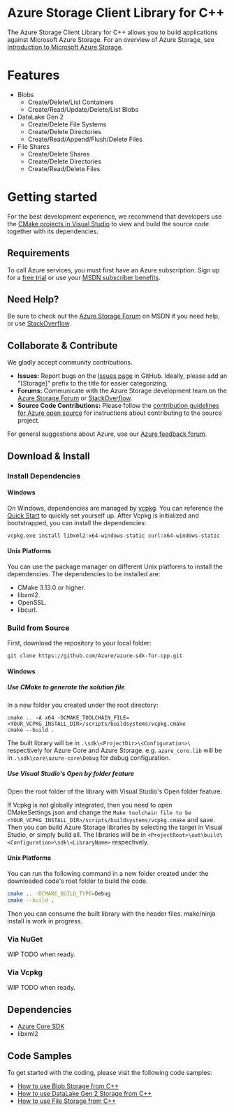 # Azure Storage Client Library for C++

The Azure Storage Client Library for C++ allows you to build applications against Microsoft Azure Storage. For an overview of Azure Storage, see [Introduction to Microsoft Azure Storage](https://docs.microsoft.com/azure/storage/common/storage-introduction).

# Features

- Blobs
    - Create/Delete/List Containers
    - Create/Read/Update/Delete/List Blobs
- DataLake Gen 2
    - Create/Delete File Systems
    - Create/Delete Directories
    - Create/Read/Append/Flush/Delete Files
- File Shares
    - Create/Delete Shares
    - Create/Delete Directories
    - Create/Read/Delete Files

# Getting started

For the best development experience, we recommend that developers use the [CMake projects in Visual Studio](https://docs.microsoft.com/cpp/build/cmake-projects-in-visual-studio?view=vs-2019) to view and build the source code together with its dependencies.

## Requirements

To call Azure services, you must first have an Azure subscription. Sign up for a [free trial](https://azure.microsoft.com/pricing/free-trial/) or use your [MSDN subscriber benefits](https://azure.microsoft.com/pricing/member-offers/msdn-benefits-details/).

## Need Help?

Be sure to check out the [Azure Storage Forum](https://social.msdn.microsoft.com/Forums/azure/home?forum=windowsazuredata) on MSDN if you need help, or use [StackOverflow](https://stackoverflow.com/questions/tagged/azure).

## Collaborate & Contribute

We gladly accept community contributions.

- **Issues:** Report bugs on the [Issues page](https://github.com/Azure/azure-sdk-for-cpp/issues) in GitHub. Ideally, please add an "[Storage]" prefix to the title for easier categorizing.
- **Forums:** Communicate with the Azure Storage development team on the [Azure Storage Forum](https://social.msdn.microsoft.com/Forums/azure/home?forum=windowsazuredata) or [StackOverflow](https://stackoverflow.com/questions/tagged/azure).
- **Source Code Contributions:** Please follow the [contribution guidelines for Azure open source](https://azure.github.io/azure-sdk/cpp_introduction.html) for instructions about contributing to the source project.

For general suggestions about Azure, use our [Azure feedback forum](https://feedback.azure.com/forums/34192--general-feedback).

## Download & Install

### Install Dependencies

#### Windows

On Windows, dependencies are managed by [vcpkg](https://github.com/microsoft/vcpkg). You can reference the [Quick Start](https://github.com/microsoft/vcpkg#quick-start-windows) to quickly set yourself up.
After Vcpkg is initialized and bootstrapped, you can install the dependencies:
```BatchFile
vcpkg.exe install libxml2:x64-windows-static curl:x64-windows-static
```

#### Unix Platforms

You can use the package manager on different Unix platforms to install the dependencies. The dependencies to be installed are:

  - CMake 3.13.0 or higher.
  - libxml2.
  - OpenSSL.
  - libcurl.

### Build from Source

First, download the repository to your local folder:
```BatchFile
git clone https://github.com/Azure/azure-sdk-for-cpp.git
```

#### Windows

##### Use CMake to generate the solution file

In a new folder you created under the root directory:
```BatchFile
cmake .. -A x64 -DCMAKE_TOOLCHAIN_FILE=<YOUR_VCPKG_INSTALL_DIR>/scripts/buildsystems/vcpkg.cmake
cmake --build .
```

The built library will be in `.\sdk\<ProjectDir>\<Configuration>\` respectively for Azure Core and Azure Storage. e.g. `azure_core.lib` will be in `.\sdk\core\azure-core\Debug` for debug configuration.

##### Use Visual Studio's Open by folder feature
Open the root folder of the library with Visual Studio's Open folder feature.

If Vcpkg is not globally integrated, then you need to open CMakeSettings.json and change the `Make toolchain file to be <YOUR_VCPKG_INSTALL_DIR>/scripts/buildsystems/vcpkg.cmake` and save.
Then you can build Azure Storage libraries by selecting the target in Visual Studio, or simply build all.
The libraries will be in `<ProjectRoot>\out\build\<Configuration>\sdk\<LibraryName>` respectively.

#### Unix Platforms

You can run the following command in a new folder created under the downloaded code's root folder to build the code.

```bash
cmake .. -DCMAKE_BUILD_TYPE=Debug
cmake --build .
```
Then you can consume the built library with the header files.
make/ninja install is work in progress.


### Via NuGet
WIP
TODO when ready.

### Via Vcpkg
WIP
TODO when ready.

## Dependencies

  - [Azure Core SDK](https://github.com/Azure/azure-sdk-for-cpp/blob/master/README.md)
  - libxml2

## Code Samples

To get started with the coding, please visit the following code samples:
- [How to use Blob Storage from C++](https://github.com/Azure/azure-sdk-for-cpp/blob/master/sdk/storage/azure-storage-blobs/sample/blob_getting_started.cpp)
- [How to use DataLake Gen 2 Storage from C++](https://github.com/Azure/azure-sdk-for-cpp/blob/master/sdk/storage/azure-storage-files-datalake/sample/datalake_getting_started.cpp)
- [How to use File Storage from C++](https://github.com/Azure/azure-sdk-for-cpp/blob/master/sdk/storage/azure-storage-files-shares/sample/file_share_getting_started.cpp)
